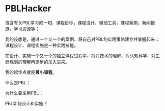 # PBLHacker
包含有关PBL学习的一切，课程目标，课程设计，辅助工具，课程案例，新闻报道，学习资源等；

我的设想是，通过一个又一个的案例，将自己对PBL的实践策略建立并掌握起来；课程设计、课程实施是一种实践技能。

在设计、实施一个又一个的独立课程过程中，将对技术的理解、对认知科学、对生涯规划的理解再逐步的加入进来。

我的起步点就是**最小课程**。

什么是PBL；

为什么要采用PBL；

PBL如何设计和实施？
